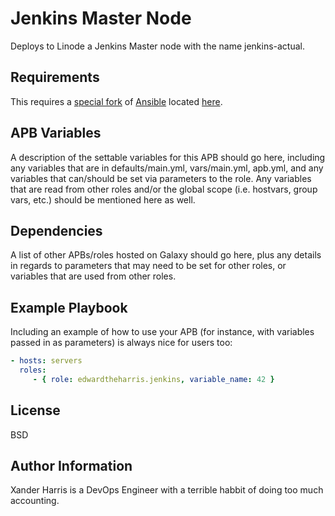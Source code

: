 Jenkins Master Node
===================

Deploys to Linode a Jenkins Master node with the name jenkins-actual.

Requirements
------------

This requires a [special fork](https://github.com/edwardtheharris/ansible) of [Ansible](https://github.com/ansible/ansible) located [here](https://github.com/edwardtheharris/ansible).

APB Variables
--------------

A description of the settable variables for this APB should go here, including any variables that are in defaults/main.yml, vars/main.yml, apb.yml, and any variables that can/should be set via parameters to the role. Any variables that are read from other roles and/or the global scope (i.e. hostvars, group vars, etc.) should be mentioned here as well.

Dependencies
------------

A list of other APBs/roles hosted on Galaxy should go here, plus any details in regards to parameters that may need to be set for other roles, or variables that are used from other roles.

Example Playbook
----------------

Including an example of how to use your APB (for instance, with variables passed in as parameters) is always nice for users too:

```yaml
- hosts: servers
  roles:
     - { role: edwardtheharris.jenkins, variable_name: 42 }
```

License
-------

BSD

Author Information
------------------

Xander Harris is a DevOps Engineer with a terrible habbit of doing too much accounting.
